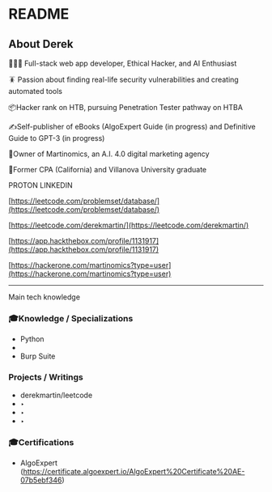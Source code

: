 # README

## About Derek

👨🏽‍💻 Full-stack web app developer, Ethical Hacker, and AI Enthusiast

🪳 Passion about finding real-life security vulnerabilities and creating automated tools

📦Hacker rank on HTB, pursuing Penetration Tester pathway on HTBA

✍️Self-publisher of eBooks (AlgoExpert Guide (in progress) and Definitive Guide to GPT-3 (in progress)

👾Owner of Martinomics, an A.I. 4.0 digital marketing agency

💸Former CPA (California) and Villanova University graduate

PROTON LINKEDIN 

[https://leetcode.com/problemset/database/](https://leetcode.com/problemset/database/)

[https://leetcode.com/derekmartin/](https://leetcode.com/derekmartin/)

[https://app.hackthebox.com/profile/1131917](https://app.hackthebox.com/profile/1131917)

[https://hackerone.com/martinomics?type=user](https://hackerone.com/martinomics?type=user)

---

Main tech knowledge

### 🎓Knowledge / Specializations

- Python
- 
- Burp Suite

### Projects / Writings

- derekmartin/leetcode
- ‣
- ‣
- ‣

### 🎓Certifications

- AlgoExpert (https://certificate.algoexpert.io/AlgoExpert%20Certificate%20AE-07b5ebf346)
